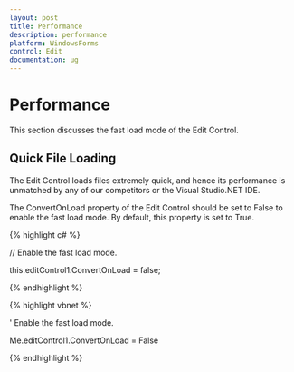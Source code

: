 ```yaml
---
layout: post
title: Performance
description: performance
platform: WindowsForms
control: Edit
documentation: ug
---
```


# Performance

This section discusses the fast load mode of the Edit Control.



## Quick File Loading

The Edit Control loads files extremely quick, and hence its performance is unmatched by any of our competitors or the Visual Studio.NET IDE. 

The ConvertOnLoad property of the Edit Control should be set to False to enable the fast load mode. By default, this property is set to True.



{% highlight c# %}



// Enable the fast load mode.

this.editControl1.ConvertOnLoad = false;

{% endhighlight %}

{% highlight vbnet %}



' Enable the fast load mode.

Me.editControl1.ConvertOnLoad = False

{% endhighlight %}





